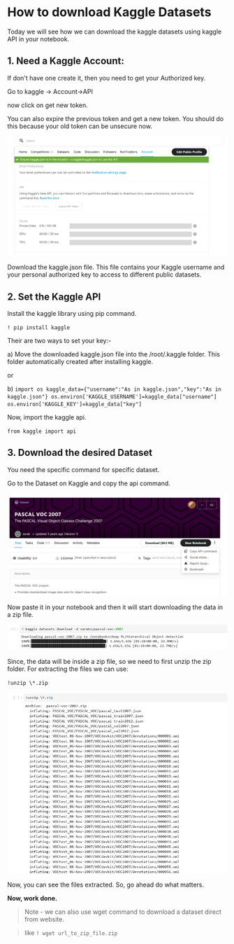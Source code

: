 # How to download Kaggle Datasets

Today we will see how we can download the kaggle datasets using kaggle API in your notebook.

## 1. Need a Kaggle Account:

If don't have one create it, then you need to get your Authorized key.

Go to kaggle -> Account->API

now  click on get new token.

You can also expire the previous token and get a new token. You should do this because your old token can be unsecure now. 

![kaggle api token](/images/Kaggle_api_token.png)

Download the kaggle.json file.
This file contains your Kaggle username and your personal authorized key to access to different public datasets.

## 2. Set the Kaggle API

Install the kaggle library using pip command.

`! pip install kaggle`

Their are two ways to set your key:-

a) Move the downloaded kaggle.json file into the /root/.kaggle folder.
This folder automatically created after installing kaggle. 

or 

b) `import os
kaggle_data={"username":"As in kaggle.json","key":"As in kaggle.json"}
os.environ['KAGGLE_USERNAME']=kaggle_data["username"]
os.environ['KAGGLE_KEY']=kaggle_data["key"]`

Now, import the kaggle api.

`from kaggle import api`

## 3. Download the desired Dataset

You need the specific command for specific dataset.

Go to the Dataset on Kaggle and copy the api command.


![copy api command](/images/Kaggle_api_command.png)

Now paste it in your notebook and then it will start downloading the data in a zip file.

![copy api command](/images/Kaggle_api_dataset_download.png)

Since, the data will be inside a zip file, so we need to first unzip the zip folder. 
For extracting the files we can use:

`!unzip \*.zip`

![Unzip the files](/images/zip_Unzip_file.png)

Now, you can see the files extracted. So, go ahead do what matters.

**Now, work done.**



>Note - we can also use wget command to download a dataset direct from website.

>like `! wget url_to_zip_file.zip`